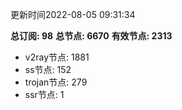 更新时间2022-08-05 09:31:34

**总订阅: 98**
**总节点: 6670**
**有效节点: 2313**
- v2ray节点: 1881
- ss节点: 152
- trojan节点: 279
- ssr节点: 1

